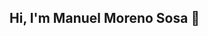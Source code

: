 ## Hi, I'm Manuel Moreno Sosa 👋
[](administrator.gif)

<!--
- 🙋‍♂️ A passionate Network and System Administrator from Spain
- 🌱 I am currently learning network system administration skills
- 📫 How to reach me manuelmorenososa04@gmail.com
-->
